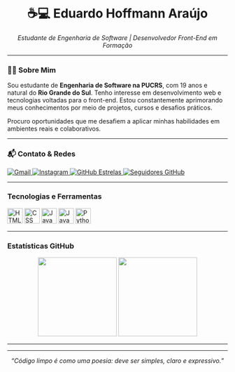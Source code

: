 <h1 align="center">☕💻 Eduardo Hoffmann Araújo</h1>

<p align="center"><i>Estudante de Engenharia de Software | Desenvolvedor Front-End em Formação</i></p>

---

### 👨‍🎓 Sobre Mim

Sou estudante de **Engenharia de Software na PUCRS**, com 19 anos e natural do **Rio Grande do Sul**. Tenho interesse em desenvolvimento web e tecnologias voltadas para o front-end. Estou constantemente aprimorando meus conhecimentos por meio de projetos, cursos e desafios práticos. 

Procuro oportunidades que me desafiem a aplicar minhas habilidades em ambientes reais e colaborativos.

---

### 📬 Contato & Redes

<p align="left">
  <a href="mailto:eduardo.hoffmann1010@gmail.com">
    <img 
      alt="Gmail" 
      src="https://img.shields.io/badge/Gmail-EA4335?style=for-the-badge&logo=gmail&logoColor=white"
    />
  </a>
  <a href="https://www.instagram.com/_duuh_/">
    <img 
      alt="Instagram" 
      src="https://img.shields.io/badge/@_duuh_-E4405F?style=for-the-badge&logo=instagram&logoColor=white"
    />
  </a>
  <a href="https://github.com/theeduardohoffmann?tab=repositories&sort=stargazers">
    <img 
      alt="GitHub Estrelas" 
      src="https://img.shields.io/badge/Estrelas-2c2c2c?style=for-the-badge&logo=github&logoColor=white"
    />
  </a>
  <a href="https://github.com/theeduardohoffmann?tab=followers">
    <img 
      alt="Seguidores GitHub" 
      src="https://img.shields.io/badge/Seguidores-2c2c2c?style=for-the-badge&logo=github&logoColor=white"
    />
  </a>
</p>

---

###  Tecnologias e Ferramentas

<p align="left">
  <img src="https://cdn.jsdelivr.net/gh/devicons/devicon/icons/html5/html5-original.svg" width="35px" title="HTML" />
  <img src="https://cdn.jsdelivr.net/gh/devicons/devicon/icons/css3/css3-original.svg" width="35px" title="CSS" />
  <img src="https://cdn.jsdelivr.net/gh/devicons/devicon/icons/javascript/javascript-original.svg" width="35px" title="JavaScript" />
  <img src="https://cdn.jsdelivr.net/gh/devicons/devicon/icons/java/java-original.svg" width="35px" title="Java" />
  <img src="https://cdn.jsdelivr.net/gh/devicons/devicon/icons/python/python-original.svg" width="35px" title="Python" />
</p>

---

###  Estatísticas GitHub

<div align="center">
  <img
    height="180em"
    src="https://github-readme-stats.vercel.app/api?username=theeduardohoffmann&show_icons=true&include_all_commits=true&locale=pt-br&bg_color=121212&text_color=4CAF50&icon_color=81C784&title_color=A5D6A7&border_color=2E7D32"
  />
  <img
    height="180em"
    src="https://github-readme-stats.vercel.app/api/top-langs/?username=theeduardohoffmann&layout=compact&langs_count=8&custom_title=Tecnologias&bg_color=121212&text_color=4CAF50&title_color=A5D6A7&border_color=2E7D32"
  />
</div>

---


---

<p align="center">
  <i>“Código limpo é como uma poesia: deve ser simples, claro e expressivo.”</i>
</p>
